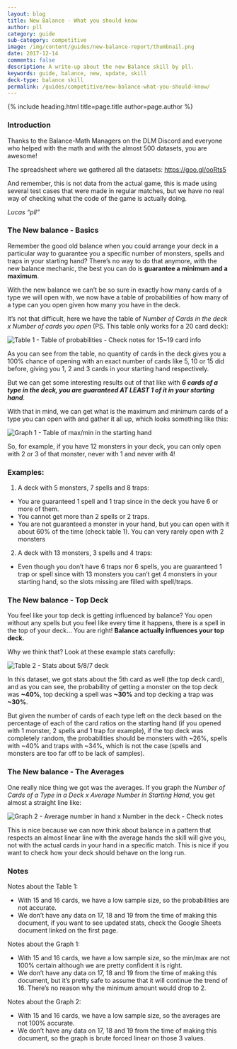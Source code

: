 ```yaml
---
layout: blog
title: New Balance - What you should know
author: pll
category: guide
sub-category: competitive
image: /img/content/guides/new-balance-report/thumbnail.png
date: 2017-12-14
comments: false
description: A write-up about the new Balance skill by pll.
keywords: guide, balance, new, update, skill
deck-type: balance skill
permalink: /guides/competitive/new-balance-what-you-should-know/
---
```


{% include heading.html title=page.title author=page.author %}

### Introduction

Thanks to the Balance-Math Managers on the DLM Discord and everyone who helped with the math and with the almost 500 datasets, you are awesome!

The spreadsheet where we gathered all the datasets: https://goo.gl/ooRts5

And remember, this is not data from the actual game, this is made using several test cases that were made in regular matches, but we have no real way of checking what the code of the game is actually doing.

*Lucas “pll”*

### The New balance - Basics

Remember the good old balance when you could arrange your deck in a particular way to guarantee you a specific number of monsters, spells and traps in your starting hand? There’s no way to do that anymore, with the new balance mechanic, the best you can do is **guarantee a minimum and a maximum**.

With the new balance we can’t be so sure in exactly how many cards of a type we will open with, we now have a table of probabilities of how many of a type can you open given how many you have in the deck.

It’s not that difficult, here we have the table of *Number of Cards in the deck x Number of cards you open* (PS. This table only works for a 20 card deck):

![Table 1 - Table of probabilities - Check notes for 15~19 card info](http://image.noelshack.com/fichiers/2017/50/4/1513213333-capture-d-ecran-2017-12-14-a-01-55-51.png)

As you can see from the table, no quantity of cards in the deck gives you a 100% chance of opening with an exact number of cards like 5, 10 or 15 did before, giving you 1, 2 and 3 cards in your starting hand respectively.

But we can get some interesting results out of that like with ***6 cards of a type in the deck, you are guaranteed AT LEAST 1 of it in your starting hand***.

With that in mind, we can get what is the maximum and minimum cards of a type you can open with and gather it all up, which looks something like this:

![Graph 1 - Table of max/min in the starting hand](http://image.noelshack.com/fichiers/2017/50/4/1513213333-capture-d-ecran-2017-12-14-a-01-56-14.png)

So, for example, if you have 12 monsters in your deck, you can only open with 2 or 3 of that monster, never with 1 and never with 4!

### Examples:

 1. A deck with 5 monsters, 7 spells and 8 traps:
 
 - You are guaranteed 1 spell and 1 trap since in the deck you have 6 or more of them.
 - You cannot get more than 2 spells or 2 traps.
 - You are not guaranteed a monster in your hand, but you can open with it about 60% of the time (check table 1). You can very rarely open with 2 monsters
 
 2. A deck with 13 monsters, 3 spells and 4 traps:
 
 - Even though you don’t have 6 traps nor 6 spells, you are guaranteed 1 trap or spell since with 13 monsters you can’t get 4 monsters in your starting hand, so the slots missing are filled with spell/traps.
 
### The New balance - Top Deck

You feel like your top deck is getting influenced by balance? You open without any spells but you feel like every time it happens, there is a spell in the top of your deck… You are right! **Balance actually influences your top deck.**

Why we think that? Look at these example stats carefully:

![Table 2 - Stats about 5/8/7 deck](http://image.noelshack.com/fichiers/2017/50/4/1513213334-capture-d-ecran-2017-12-14-a-01-56-45.png)

In this dataset, we got stats about the 5th card as well (the top deck card), and as you can see, the probability of getting a monster on the top deck was **~40%**, top decking a spell was **~30%** and top decking a trap was **~30%**.
	
But given the number of cards of each type left on the deck based on the percentage of each of the card ratios on the starting hand (if you opened with 1 monster, 2 spells and 1 trap for example), if the top deck was completely random, the probabilities should be monsters with ~26%, spells with ~40% and traps with ~34%, which is not the case (spells and monsters are too far off to be lack of samples).

### The New balance - The Averages

One really nice thing we got was the averages. If you graph the *Number of Cards of a Type in a Deck x Average Number in Starting Hand*, you get almost a straight line like:

![Graph 2 - Average number in hand x Number in the deck - Check notes](http://image.noelshack.com/fichiers/2017/50/4/1513213333-capture-d-ecran-2017-12-14-a-01-57-03.png)

This is nice because we can now think about balance in a pattern that respects an almost linear line with the average hands the skill will give you, not with the actual cards in your hand in a specific match. This is nice if you want to check how your deck should behave on the long run.

### Notes

Notes about the Table 1:

 - With 15 and 16 cards, we have a low sample size, so the probabilities are not accurate.
 - We don’t have any data on 17, 18 and 19 from the time of making this document, if you want to see updated stats, check the Google Sheets document linked on the first page.

Notes about the Graph 1:

 - With 15 and 16 cards, we have a low sample size, so the min/max are not 100% certain although we are pretty confident it is right.
 - We don’t have any data on 17, 18 and 19 from the time of making this document, but it’s pretty safe to assume that it will continue the trend of 16. There’s no reason why the minimum amount would drop to 2.

Notes about the Graph 2:

 - With 15 and 16 cards, we have a low sample size, so the averages are not 100% accurate.
 - We don’t have any data on 17, 18 and 19 from the time of making this document, so the graph is brute forced linear on those 3 values.

